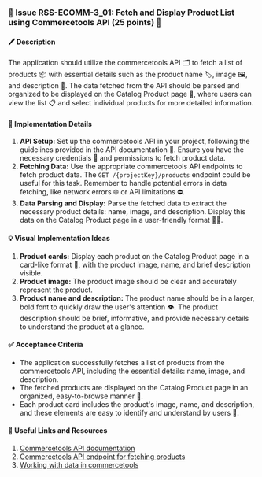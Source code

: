 ### 🚀 Issue RSS-ECOMM-3_01: Fetch and Display Product List using Commercetools API (25 points) 🎯

#### 🖊️ Description

The application should utilize the commercetools API 🗂️ to fetch a list of products 📦 with essential details such as the product name 🏷️, image 🖼️, and description 📝. The data fetched from the API should be parsed and organized to be displayed on the Catalog Product page 📄, where users can view the list 📋 and select individual products for more detailed information.

#### 🔧 Implementation Details

1. **API Setup:** Set up the commercetools API in your project, following the guidelines provided in the API documentation 📘. Ensure you have the necessary credentials 🔐 and permissions to fetch product data.
2. **Fetching Data:** Use the appropriate commercetools API endpoints to fetch product data. The `GET /{projectKey}/products` endpoint could be useful for this task. Remember to handle potential errors in data fetching, like network errors 🌐 or API limitations ⛔.
3. **Data Parsing and Display:** Parse the fetched data to extract the necessary product details: name, image, and description. Display this data on the Catalog Product page in a user-friendly format 🙋‍♂️.

#### 💡 Visual Implementation Ideas

1. **Product cards:** Display each product on the Catalog Product page in a card-like format 🎴, with the product image, name, and brief description visible.
2. **Product image:** The product image should be clear and accurately represent the product.
3. **Product name and description:** The product name should be in a larger, bold font to quickly draw the user's attention 👁️. The product description should be brief, informative, and provide necessary details to understand the product at a glance.

#### ✅ Acceptance Criteria

- The application successfully fetches a list of products from the commercetools API, including the essential details: name, image, and description.
- The fetched products are displayed on the Catalog Product page in an organized, easy-to-browse manner 🧹.
- Each product card includes the product's image, name, and description, and these elements are easy to identify and understand by users 👥.

#### 🔗 Useful Links and Resources

1. [Commercetools API documentation](https://docs.commercetools.com/api)
2. [Commercetools API endpoint for fetching products](https://docs.commercetools.com/api/projects/products#query-product)
3. [Working with data in commercetools](https://docs.commercetools.com/api/general-concepts#data-erasure)

